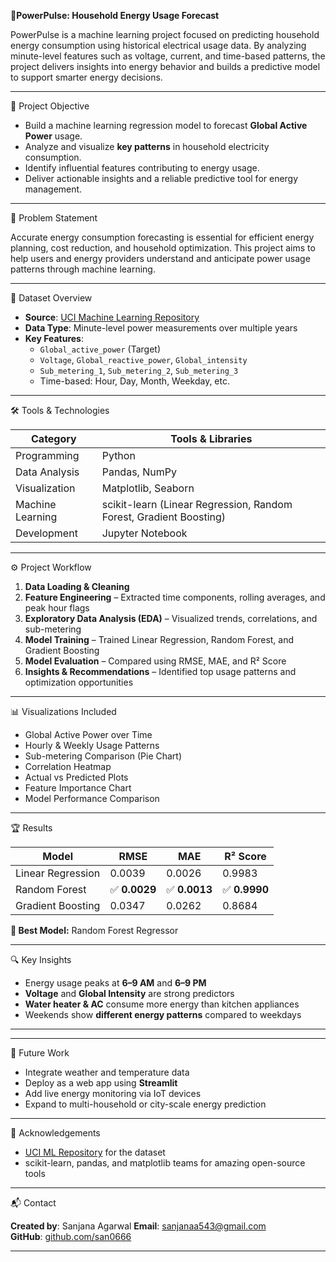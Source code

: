 🔌**PowerPulse: Household Energy Usage Forecast**

PowerPulse is a machine learning project focused on predicting household energy consumption using historical electrical usage data. By analyzing minute-level features such as voltage, current, and time-based patterns, the project delivers insights into energy behavior and builds a predictive model to support smarter energy decisions.

---

 📌 Project Objective

- Build a machine learning regression model to forecast **Global Active Power** usage.
- Analyze and visualize **key patterns** in household electricity consumption.
- Identify influential features contributing to energy usage.
- Deliver actionable insights and a reliable predictive tool for energy management.

---

🧠 Problem Statement

Accurate energy consumption forecasting is essential for efficient energy planning, cost reduction, and household optimization. This project aims to help users and energy providers understand and anticipate power usage patterns through machine learning.

---

🧾 Dataset Overview

- **Source**: [UCI Machine Learning Repository](https://archive.ics.uci.edu/ml/datasets/individual+household+electric+power+consumption)
- **Data Type**: Minute-level power measurements over multiple years
- **Key Features**:
  - `Global_active_power` (Target)
  - `Voltage`, `Global_reactive_power`, `Global_intensity`
  - `Sub_metering_1`, `Sub_metering_2`, `Sub_metering_3`
  - Time-based: Hour, Day, Month, Weekday, etc.

---

🛠️ Tools & Technologies

| Category           | Tools & Libraries                       |
|--------------------|------------------------------------------|
| Programming        | Python                                  |
| Data Analysis      | Pandas, NumPy                           |
| Visualization      | Matplotlib, Seaborn                     |
| Machine Learning   | scikit-learn (Linear Regression, Random Forest, Gradient Boosting) |
| Development        | Jupyter Notebook                        |

---

⚙️ Project Workflow

1. **Data Loading & Cleaning**
2. **Feature Engineering** – Extracted time components, rolling averages, and peak hour flags
3. **Exploratory Data Analysis (EDA)** – Visualized trends, correlations, and sub-metering
4. **Model Training** – Trained Linear Regression, Random Forest, and Gradient Boosting
5. **Model Evaluation** – Compared using RMSE, MAE, and R² Score
6. **Insights & Recommendations** – Identified top usage patterns and optimization opportunities

---

📊 Visualizations Included

- Global Active Power over Time
- Hourly & Weekly Usage Patterns
- Sub-metering Comparison (Pie Chart)
- Correlation Heatmap
- Actual vs Predicted Plots
- Feature Importance Chart
- Model Performance Comparison

---

 🏆 Results

| Model              | RMSE    | MAE     | R² Score |
|-------------------|---------|---------|----------|
| Linear Regression | 0.0039  | 0.0026  | 0.9983   |
| Random Forest      | ✅ **0.0029**  | ✅ **0.0013**  | ✅ **0.9990**   |
| Gradient Boosting | 0.0347  | 0.0262  | 0.8684   |

**🎯 Best Model:** Random Forest Regressor

---

🔍 Key Insights

- Energy usage peaks at **6–9 AM** and **6–9 PM**
- **Voltage** and **Global Intensity** are strong predictors
- **Water heater & AC** consume more energy than kitchen appliances
- Weekends show **different energy patterns** compared to weekdays

---


---

🚀 Future Work

- Integrate weather and temperature data
- Deploy as a web app using **Streamlit**
- Add live energy monitoring via IoT devices
- Expand to multi-household or city-scale energy prediction

---

 🙌 Acknowledgements

- [UCI ML Repository](https://archive.ics.uci.edu/ml/datasets/individual+household+electric+power+consumption) for the dataset
- scikit-learn, pandas, and matplotlib teams for amazing open-source tools

---

 📬 Contact

**Created by**: Sanjana Agarwal
**Email**: sanjanaa543@gmail.com  
**GitHub**: [github.com/san0666](https://github.com/san0666)

---




